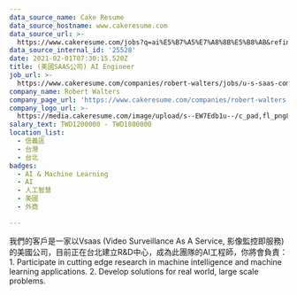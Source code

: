 ```yaml
---
data_source_name: Cake Resume
data_source_hostname: www.cakeresume.com
data_source_url: >-
  https://www.cakeresume.com/jobs?q=ai%E5%B7%A5%E7%A8%8B%E5%B8%AB&refinementList%5Blang_[…]y_type%5D=per_year&range%5Bsalary_range%5D%5Bmin%5D=1000000
data_source_internal_id: '25528'
date: 2021-02-01T07:30:15.520Z
title: (美國SAAS公司) AI Engineer
job_url: >-
  https://www.cakeresume.com/companies/robert-walters/jobs/u-s-saas-company-ai-engineer
company_name: Robert Walters
company_page_url: 'https://www.cakeresume.com/companies/robert-walters'
company_logo_url: >-
  https://media.cakeresume.com/image/upload/s--EW7Edb1u--/c_pad,fl_png8,h_200,w_200/v1600053194/xc6aglyvacjd8nwbof70.png
salary_text: TWD1200000 - TWD1800000
location_list:
  - 信義區
  - 台灣
  - 台北
badges:
  - AI & Machine Learning
  - AI
  - 人工智慧
  - 美國
  - 外商

---
```


我們的客戶是一家以Vsaas (Video Surveillance As A Service, 影像監控即服務)的美國公司，目前正在台北建立R&D中心，成為此團隊的AI工程師，你將會負責： 1. Participate in cutting edge research in machine intelligence and machine learning applications. 2. Develop solutions for real world, large scale problems.